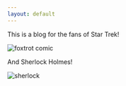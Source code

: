 ```yaml
---
layout: default
---
```


This is a blog for the fans of Star Trek!

![foxtrot comic](https://cdn.shopify.com/s/files/1/0815/7955/products/8x10-conventionalattire.png?v=1525293811)

And Sherlock Holmes!

![sherlock](https://proxy.duckduckgo.com/iu/?u=https%3A%2F%2Fimg1.etsystatic.com%2F010%2F0%2F6889267%2Fil_fullxfull.431782531_povk.jpg&f=1)
